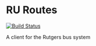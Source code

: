 # RU Routes
[![Build Status](https://travis-ci.org/adam-piziak/ruroutes.svg?branch=master)](https://travis-ci.org/adam-piziak/ruroutes)

A client for the Rutgers bus system
